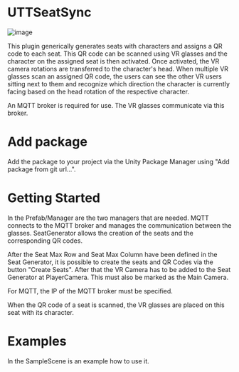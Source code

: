 # UTTSeatSync

![image](https://user-images.githubusercontent.com/40402725/205653049-2c3112a4-d7de-4904-abec-c038f3ad95ea.png)

This plugin generically generates seats with characters and assigns a QR code to each seat. This QR code can be scanned using VR glasses and the character on the assigned seat is then activated. Once activated, the VR camera rotations are transferred to the character's head. When multiple VR glasses scan an assigned QR code, the users can see the other VR users sitting next to them and recognize which direction the character is currently facing based on the head rotation of the respective character.

An MQTT broker is required for use. The VR glasses communicate via this broker.

# Add package

Add the package to your project via the Unity Package Manager using "Add package from git url...".

# Getting Started

In the Prefab/Manager are the two managers that are needed. MQTT connects to the MQTT broker and manages the communication between the glasses.
SeatGenerator allows the creation of the seats and the corresponding QR codes.

After the Seat Max Row and Seat Max Column have been defined in the Seat Generator, it is possible to create the seats and QR Codes via the button "Create Seats".
After that the VR Camera has to be added to the Seat Generator at PlayerCamera. This must also be marked as the Main Camera.

For MQTT, the IP of the MQTT broker must be specified.

When the QR code of a seat is scanned, the VR glasses are placed on this seat with its character.

# Examples

In the SampleScene is an example how to use it.
